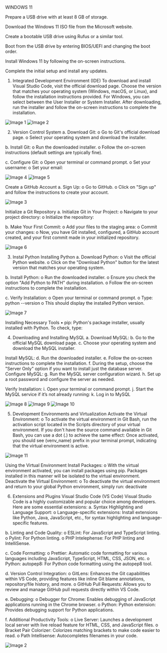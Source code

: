 WINDOWS 11

Prepare a USB drive with at least 8 GB of storage.

Download the Windows 11 ISO file from the Microsoft website.

Create a bootable USB drive using Rufus or a similar tool.

Boot from the USB drive by entering BIOS/UEFI and changing the boot order.

Install Windows 11 by following the on-screen instructions.

Complete the initial setup and install any updates.


1.	Integrated Development Environment (IDE)
To download and install Visual Studio Code, visit the official download page. Choose the version that matches your operating system (Windows, macOS, or Linux), and follow the installation instructions provided.
For Windows, you can select between the User Installer or System Installer. 
After downloading, run the installer and follow the on-screen instructions to complete the installation. 

![Image 1](images/image1.png)
![Image 2](images/image2.png)


2.	Version Control System
a.	 Download Git:
o	Go to Git's official download page.
o	Select your operating system and download the installer.


b.	Install Git:
o	Run the downloaded installer.
o	Follow the on-screen instructions (default settings are typically fine).


c.	Configure Git:
o	Open your terminal or command prompt.
o	Set your username:
o	Set your email:

![Image 4](images/image4.png)
![Image 5](images/image5.png)


Create a GitHub Account
a.	Sign Up:
o	Go to GitHub.
o	Click on "Sign up" and follow the instructions to create your account.

![Image 3](images/image3.png)


Initialize a Git Repository
a.	Initialize Git in Your Project:
o	Navigate to your project directory:
o	Initialize the repository:


b.	Make Your First Commit:
o	Add your files to the staging area:
o	Commit your changes:
o	Now, you have Git installed, configured, a GitHub account created, and your first commit made in your initialized repository.

![Image 6](images/image6.png)
 

3.	Instal Python
Installing Python
a.	Download Python:
o	Visit the official Python website.
o	Click on the "Download Python" button for the latest version that matches your operating system.


b.	Install Python:
o	Run the downloaded installer.
o	Ensure you check the option "Add Python to PATH" during installation.
o	Follow the on-screen instructions to complete the installation.


c.	Verify Installation:
o	Open your terminal or command prompt.
o	Type: python --version
o	This should display the installed Python version.

![Image 7](images/image7.png)


Installing Necessary Tools
•	pip: Python's package installer, usually installed with Python. To check, type:


 

4.	Downloading and Installing MySQL
a.	Download MySQL:
b.	Go to the official MySQL download page.
c.	Choose your operating system and download the MySQL installer.


Install MySQL:
d.	Run the downloaded installer.
e.	Follow the on-screen instructions to complete the installation.
f.	During the setup, choose the "Server Only" option if you want to install just the database server.
Configure MySQL:
g.	Run the MySQL server configuration wizard.
h.	Set up a root password and configure the server as needed.


Verify Installation:
i.	Open your terminal or command prompt.
j.	Start the MySQL service if it’s not already running:
k.	Log in to MySQL
 
![Image 8](images/image8.png)
![Image 9](images/image9.png)
![Image 10](images/image10.png)


 
 
5.	Development Environments and Virtualization
Activate the Virtual Environment:
o	To activate the virtual environment in Git Bash, run the activation script located in the Scripts directory of your virtual environment.
If you don't have the source command available in Git Bash, you can use a dot (.) to achieve the same effect:
Once activated, you should see (venv_name) prefix in your terminal prompt, indicating that the virtual environment is active.


![Image 11](images/image11.png)



Using the Virtual Environment
Install Packages:
o	With the virtual environment activated, you can install packages using pip. Packages installed in this manner will be isolated to the virtual environment.
Deactivate the Virtual Environment:
o	To deactivate the virtual environment and return to your global Python environment, simply run: deactivate

 

6.	Extensions and Plugins
Visual Studio Code (VS Code)
Visual Studio Code is a highly customizable and popular choice among developers. Here are some essential extensions:
a.	Syntax Highlighting and Language Support:
o	Language-specific extensions: Install extensions like Python, Java, JavaScript, etc., for syntax highlighting and language-specific features.


b.	Linting and Code Quality:
o	ESLint: For JavaScript and TypeScript linting.
o	Pylint: For Python linting.
o	PHP Intelephense: For PHP linting and IntelliSense.


c.	Code Formatting:
o	Prettier: Automatic code formatting for various languages including JavaScript, TypeScript, HTML, CSS, JSON, etc.
o	Python: autopep8: For Python code formatting using the autopep8 tool.


d.	Version Control Integration:
o	GitLens: Enhances the Git capabilities within VS Code, providing features like inline Git blame annotations, repository/file history, and more.
o	GitHub Pull Requests: Allows you to review and manage GitHub pull requests directly within VS Code.


e.	Debugging:
o	Debugger for Chrome: Enables debugging of JavaScript applications running in the Chrome browser.
o	Python: Python extension: Provides debugging support for Python applications.


f.	Additional Productivity Tools:
o	Live Server: Launches a development local server with live reload feature for HTML, CSS, and JavaScript files.
o	Bracket Pair Colorizer: Colorizes matching brackets to make code easier to read.
o	Path Intellisense: Autocompletes filenames in your code.
 
![Image 2](images/image2.png)
